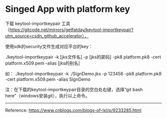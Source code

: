 # Singed App with platform key
下载 keytool-importkeypair 工具（https://gitcode.net/mirrors/getfatday/keytool-importkeypair?utm_source=csdn_github_accelerator），

 使用sdk的security文件生成对应平台的key：

./keytool-importkeypair -k [jks文件名] -p [jks的密码] -pk8 platform.pk8 -cert platform.x509.pem -alias [jks的别名]

如：
./keytool-importkeypair -k ./SignDemo.jks -p 123456 -pk8 platform.pk8 -cert platform.x509.pem -alias SignDemo

 注：在下载的keytool-importkeypair目录的空白处右键，选择“git bash here”（windows安装git），执行以上命令。
***
Reference: https://www.cnblogs.com/blogs-of-lxl/p/9233285.html

